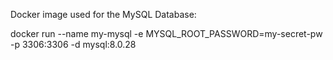 Docker image used for the MySQL Database:

docker run --name my-mysql -e MYSQL_ROOT_PASSWORD=my-secret-pw -p 3306:3306 -d mysql:8.0.28


